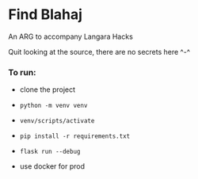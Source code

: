 # Find Blahaj

An ARG to accompany Langara Hacks

Quit looking at the source, there are no secrets here ^-^


### To run:
- clone the project
- `python -m venv venv`
- `venv/scripts/activate`
- `pip install -r requirements.txt`

- `flask run --debug`
- use docker for prod